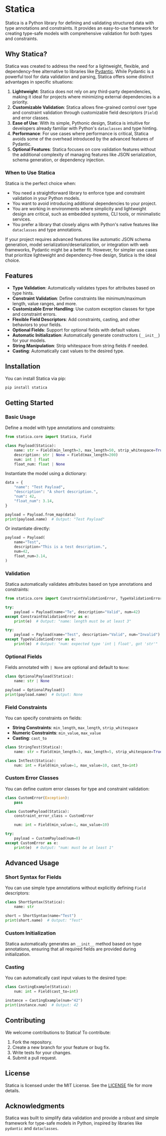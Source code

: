 # Statica

Statica is a Python library for defining and validating structured data with type annotations and constraints. It provides an easy-to-use framework for creating type-safe models with comprehensive validation for both types and constraints.

## Why Statica?

Statica was created to address the need for a lightweight, flexible, and dependency-free alternative to libraries like [Pydantic](https://github.com/pydantic/pydantic). While Pydantic is a powerful tool for data validation and parsing, Statica offers some distinct advantages in specific situations:

1. **Lightweight**: Statica does not rely on any third-party dependencies, making it ideal for projects where minimizing external dependencies is a priority.
2. **Customizable Validation**: Statica allows fine-grained control over type and constraint validation through customizable field descriptors (`Field`) and error classes.
3. **Ease of Use**: With its simple, Pythonic design, Statica is intuitive for developers already familiar with Python's `dataclasses` and type hinting.
4. **Performance**: For use cases where performance is critical, Statica avoids some of the overhead introduced by the advanced features of Pydantic.
5. **Optional Features**: Statica focuses on core validation features without the additional complexity of managing features like JSON serialization, schema generation, or dependency injection.

### When to Use Statica

Statica is the perfect choice when:
- You need a straightforward library to enforce type and constraint validation in your Python models.
- You want to avoid introducing additional dependencies to your project.
- You are working in environments where simplicity and lightweight design are critical, such as embedded systems, CLI tools, or minimalistic services.
- You prefer a library that closely aligns with Python's native features like `dataclasses` and type annotations.

If your project requires advanced features like automatic JSON schema generation, model serialization/deserialization, or integration with web frameworks, Pydantic might be a better fit. However, for simpler use cases that prioritize lightweight and dependency-free design, Statica is the ideal choice.

## Features

- **Type Validation**: Automatically validates types for attributes based on type hints.
- **Constraint Validation**: Define constraints like minimum/maximum length, value ranges, and more.
- **Customizable Error Handling**: Use custom exception classes for type and constraint errors.
- **Flexible Field Descriptors**: Add constraints, casting, and other behaviors to your fields.
- **Optional Fields**: Support for optional fields with default values.
- **Automatic Initialization**: Automatically generate constructors (`__init__`) for your models.
- **String Manipulation**: Strip whitespace from string fields if needed.
- **Casting**: Automatically cast values to the desired type.

## Installation

You can install Statica via pip:

```bash
pip install statica
```

## Getting Started

### Basic Usage

Define a model with type annotations and constraints:

```python
from statica.core import Statica, Field

class Payload(Statica):
    name: str = Field(min_length=3, max_length=50, strip_whitespace=True)
    description: str | None = Field(max_length=200)
    num: int | float
    float_num: float | None
```

Instantiate the model using a dictionary:

```python
data = {
    "name": "Test Payload",
    "description": "A short description.",
    "num": 42,
    "float_num": 3.14,
}

payload = Payload.from_map(data)
print(payload.name)  # Output: "Test Payload"
```

Or instantiate directly:

```python
payload = Payload(
    name="Test",
    description="This is a test description.",
    num=42,
    float_num=3.14,
)
```

### Validation

Statica automatically validates attributes based on type annotations and constraints:

```python
from statica.core import ConstraintValidationError, TypeValidationError

try:
    payload = Payload(name="Te", description="Valid", num=42)
except ConstraintValidationError as e:
    print(e)  # Output: "name: length must be at least 3"

try:
    payload = Payload(name="Test", description="Valid", num="Invalid")
except TypeValidationError as e:
    print(e)  # Output: "num: expected type 'int | float', got 'str'"
```

### Optional Fields

Fields annotated with `| None` are optional and default to `None`:

```python
class OptionalPayload(Statica):
    name: str | None

payload = OptionalPayload()
print(payload.name)  # Output: None
```

### Field Constraints

You can specify constraints on fields:

- **String Constraints**: `min_length`, `max_length`, `strip_whitespace`
- **Numeric Constraints**: `min_value`, `max_value`
- **Casting**: `cast_to`

```python
class StringTest(Statica):
    name: str = Field(min_length=3, max_length=5, strip_whitespace=True)

class IntTest(Statica):
    num: int = Field(min_value=1, max_value=10, cast_to=int)
```

### Custom Error Classes

You can define custom error classes for type and constraint validation:

```python
class CustomError(Exception):
    pass

class CustomPayload(Statica):
    constraint_error_class = CustomError

    num: int = Field(min_value=1, max_value=10)

try:
    payload = CustomPayload(num=0)
except CustomError as e:
    print(e)  # Output: "num: must be at least 1"
```

## Advanced Usage

### Short Syntax for Fields

You can use simple type annotations without explicitly defining `Field` descriptors:

```python
class ShortSyntax(Statica):
    name: str

short = ShortSyntax(name="Test")
print(short.name)  # Output: "Test"
```

### Custom Initialization

Statica automatically generates an `__init__` method based on type annotations, ensuring that all required fields are provided during initialization.

### Casting

You can automatically cast input values to the desired type:

```python
class CastingExample(Statica):
    num: int = Field(cast_to=int)

instance = CastingExample(num="42")
print(instance.num)  # Output: 42
```

## Contributing

We welcome contributions to Statica! To contribute:

1. Fork the repository.
2. Create a new branch for your feature or bug fix.
3. Write tests for your changes.
4. Submit a pull request.

## License

Statica is licensed under the MIT License. See the [LICENSE](LICENSE) file for more details.

## Acknowledgments

Statica was built to simplify data validation and provide a robust and simple framework for type-safe models in Python, inspired by libraries like `pydantic` and `dataclasses`.

